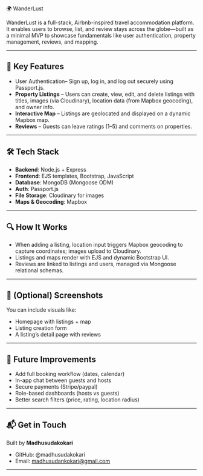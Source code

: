 
 🌍 WanderLust

WanderLust is a full-stack, Airbnb-inspired travel accommodation platform. It enables users to browse, list, and review stays across the globe—built as a minimal MVP to showcase fundamentals like user authentication, property management, reviews, and mapping.

---

## 🚀 Key Features

* User Authentication– Sign up, log in, and log out securely using Passport.js. 
* **Property Listings** – Users can create, view, edit, and delete listings with titles, images (via Cloudinary), location data (from Mapbox geocoding), and owner info.
* **Interactive Map** – Listings are geolocated and displayed on a dynamic Mapbox map. 
* **Reviews** – Guests can leave ratings (1–5) and comments on properties.

---

## 🛠️ Tech Stack

* **Backend**: Node.js + Express
* **Frontend**: EJS templates, Bootstrap, JavaScript
* **Database**: MongoDB (Mongoose ODM)
* **Auth**: Passport.js
* **File Storage**: Cloudinary for images
* **Maps & Geocoding**: Mapbox

---


## 🔍 How It Works

* When adding a listing, location input triggers Mapbox geocoding to capture coordinates; images upload to Cloudinary.
* Listings and maps render with EJS and dynamic Bootstrap UI.
* Reviews are linked to listings and users, managed via Mongoose relational schemas. 

---

## 📸 (Optional) Screenshots

You can include visuals like:

* Homepage with listings + map
* Listing creation form
* A listing’s detail page with reviews

---

## 🚀 Future Improvements

* Add full booking workflow (dates, calendar)
* In-app chat between guests and hosts
* Secure payments (Stripe/paypal)
* Role-based dashboards (hosts vs guests)
* Better search filters (price, rating, location radius)

---

## 📬 Get in Touch

Built by **Madhusudakokari**

* GitHub: @madhusudakokari
* Email: madhusudankokari@gmail.com

---


